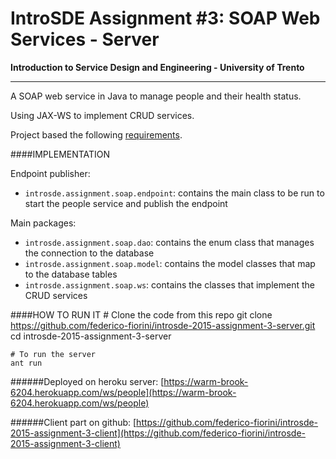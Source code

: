 # IntroSDE Assignment #3: SOAP Web Services - Server
**Introduction to Service Design and Engineering - University of Trento**

--------------

A SOAP web service in Java to manage people and their health status.

Using JAX-WS to implement CRUD services.

Project based the following [requirements](https://sites.google.com/a/unitn.it/introsde_2015-16/lab-sessions/assignments/assignment-3).


####IMPLEMENTATION

Endpoint publisher:

- `introsde.assignment.soap.endpoint`: contains the main class to be run to start the people service and publish the endpoint

Main packages:

- `introsde.assignment.soap.dao`: contains the enum class that manages the connection to the database
- `introsde.assignment.soap.model`: contains the model classes that map to the database tables
- `introsde.assignment.soap.ws`: contains the classes that implement the CRUD services


####HOW TO RUN IT
	# Clone the code from this repo
	git clone https://github.com/federico-fiorini/introsde-2015-assignment-3-server.git
	cd introsde-2015-assignment-3-server
	
	# To run the server
	ant run


######Deployed on heroku server:
	[https://warm-brook-6204.herokuapp.com/ws/people](https://warm-brook-6204.herokuapp.com/ws/people)

######Client part on github:
	[https://github.com/federico-fiorini/introsde-2015-assignment-3-client](https://github.com/federico-fiorini/introsde-2015-assignment-3-client)
